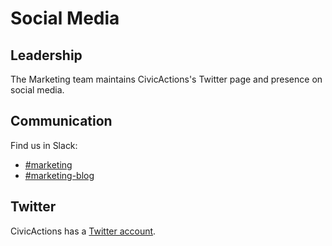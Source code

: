 # Social Media

## <a id="leadership">Leadership</a>

The Marketing team maintains CivicActions's Twitter page and presence on social media.

## <a id="communication">Communication</a>

Find us in Slack:

* [#marketing](https://civicactions.slack.com/messages/marketing)
* [#marketing-blog](https://civicactions.slack.com/messages/marketing-blog)

## <a id="twitter">Twitter</a>

CivicActions has a [Twitter account](https://www.twitter.com/CivicActions).
